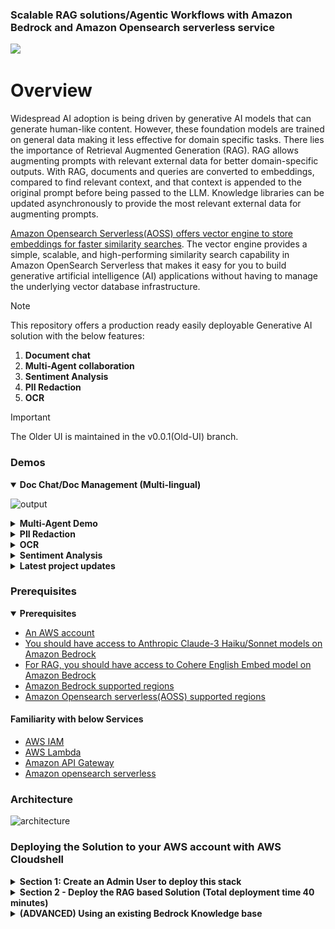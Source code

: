 
### Scalable RAG solutions/Agentic Workflows with Amazon Bedrock and Amazon Opensearch serverless service

<a href="https://app.commanddash.io/agent/github_aws-samples_serverless-rag-demo"><img src="https://img.shields.io/badge/AI-Code%20Agent-EB9FDA"></a>
# Overview

Widespread AI adoption is being driven by generative AI models that can generate human-like content. However, these foundation models are trained on general data making it less effective for domain specific tasks. There lies the importance of Retrieval Augmented Generation (RAG). RAG allows augmenting prompts with relevant external data for better domain-specific outputs. With RAG, documents and queries are converted to embeddings, compared to find relevant context, and that context is appended to the original prompt before being passed to the LLM. Knowledge libraries can be updated asynchronously to provide the most relevant external data for augmenting prompts.

[Amazon Opensearch Serverless(AOSS) offers vector engine to store embeddings for faster similarity searches](https://aws.amazon.com/blogs/big-data/introducing-the-vector-engine-for-amazon-opensearch-serverless-now-in-preview/). The vector engine provides a simple, scalable, and high-performing similarity search capability in Amazon OpenSearch Serverless that makes it easy for you to build generative artificial intelligence (AI) applications without having to manage the underlying vector database infrastructure. 

> [!NOTE]
> This repository offers a production ready easily deployable Generative AI solution with the below features:
>   1. <b>Document chat</b>
>   2. <b>Multi-Agent collaboration</b>
>   3. <b>Sentiment Analysis</b>
>   4. <b>PII Redaction</b>
>   5. <b>OCR</b>

> [!IMPORTANT]
> The Older UI is maintained in the v0.0.1(Old-UI) branch.

### Demos

<details open>
  <summary><b> Doc Chat/Doc Management (Multi-lingual) </b></summary>
  
  ![output](https://github.com/user-attachments/assets/7c1bd957-3053-4311-9422-86a5542ff2c3)

</details>

<details>
  <summary><b> Multi-Agent Demo </b></summary>

  ![ma](https://github.com/user-attachments/assets/1d38d65a-cb4f-4533-84be-1ae784838917)

</details>

<details>
  <summary><b> PII Redaction </b></summary>
</details>

<details>
  <summary><b> OCR </b></summary>
  
  ![ocr](https://github.com/user-attachments/assets/dd635617-6b24-43b8-8dd4-8b8f40758083)

</details>

<details>
  <summary><b> Sentiment Analysis </b></summary>
</details>


<details>
  <summary><b> Latest project updates </b></summary>
  
  * 08-Nov-2024 Supports Claude-3.5 Haiku for RAG/OCR/PII Identification/Sentiment Analysis
  * 29-Oct-2024 Supports Claude-3.5 Sonnet V2/Opus for RAG/OCR/PII Identification/Sentiment Analysis
  * 1-Sept-204 Document Aware chunking strategy, to answer questions comparing several documents. For example: What did I say in Doc 1 that I contradict in Doc 7 ?

</details>

### Prerequisites
  <details open>
     <summary><b> Prerequisites </b></summary>
    
  * [An AWS account](https://aws.amazon.com/console/)
  * [You should have access to Anthropic Claude-3 Haiku/Sonnet models on Amazon Bedrock](https://docs.aws.amazon.com/bedrock/latest/userguide/model-access.html)
  * [For RAG, you should have access to Cohere English Embed model on Amazon Bedrock](https://docs.aws.amazon.com/bedrock/latest/userguide/model-access.html)
  * [Amazon Bedrock supported regions](https://docs.aws.amazon.com/bedrock/latest/userguide/what-is-bedrock.html#bedrock-regions)
  * [Amazon Opensearch serverless(AOSS) supported regions](https://aws.amazon.com/about-aws/whats-new/2023/01/amazon-opensearch-serverless-available/)
  
  #### Familiarity with below Services 
  * [AWS IAM](https://docs.aws.amazon.com/iam/index.html)
  * [AWS Lambda](https://docs.aws.amazon.com/lambda/latest/dg/welcome.html)
  * [Amazon API Gateway](https://docs.aws.amazon.com/apigateway/latest/developerguide/welcome.html)
  * [Amazon opensearch serverless](https://docs.aws.amazon.com/opensearch-service/latest/developerguide/serverless-overview.html)

  </details>


### Architecture
![architecture](https://github.com/aws-samples/serverless-rag-demo/assets/25897220/e2b9e3ac-b7b9-479d-b642-e2e1d5ce3837)


### Deploying the Solution to your AWS account with AWS Cloudshell

<details>
 <summary><b> Section 1: Create an Admin User to deploy this stack </b></summary>

 #### Section 1 - Create an IAM user with Administrator permissions (OPTIONAL:  If you're already an Admin role, you may skip this step) 

1. Search for the service IAM on the AWS Console and go the IAM Dashboard and click on “Roles“ tab under ”Access Management” and Click on “Create Role”
<img width="1389" alt="Screenshot 2024-04-05 at 5 52 42 PM" src="https://github.com/aws-samples/serverless-rag-demo/assets/25897220/f02c2096-98d8-4601-b5d3-d36da7ecff4b">

2. Select AWS Account and click “Next“
<img width="1241" alt="role-iam" src="https://github.com/aws-samples/serverless-rag-demo/assets/25897220/0b0aeb95-cbf5-43eb-83e0-87b73f232496">

3. Under permissions select Administrator access
<img width="1232" alt="Screenshot 2024-04-05 at 5 31 30 PM" src="https://github.com/aws-samples/serverless-rag-demo/assets/25897220/3e2cc7e7-fa6d-4447-9ea9-3061e8c64422">

4. Give the role a name and create the role
   <img width="1187" alt="Screenshot 2024-04-05 at 5 33 45 PM" src="https://github.com/aws-samples/serverless-rag-demo/assets/25897220/00af1a5f-7904-4218-b289-8d45a729c5f8">

5. You can now assume this role and proceed to deploy the stack. Click on Switch-Role
<img width="1423" alt="assune-role" src="https://github.com/aws-samples/serverless-rag-demo/assets/25897220/15f311a6-3f1b-4518-b90c-ce7eb42aa384">


6. Switch role
<img width="1423" alt="Screenshot 2024-04-05 at 5 42 06 PM" src="https://github.com/aws-samples/serverless-rag-demo/assets/25897220/4c4221ed-32b1-4c44-828b-191daad3bbce">

7. Proceed to Section 2
</details>


<details>
 <summary><b> Section 2 - Deploy the RAG based Solution (Total deployment time 40 minutes) </b></summary>

#### Section 2 - Deploy this RAG based Solution (The below commands should be executed in the region of deployment)

1. Switch to Admin role. Search for Cloudshell service on the AWS Console and follow the steps below to clone the github repository
   <img width="1423" alt="Screenshot 2024-04-05 at 5 48 41 PM" src="https://github.com/aws-samples/serverless-rag-demo/assets/25897220/ca950dc0-2800-4752-97e5-c42378177221">


2. Git Clone the serverless-rag-demo repository from aws-samples
   ```
    git clone https://github.com/aws-samples/serverless-rag-demo.git
   ```

3. Go to the directory where we have the downloaded files.
   ```
     cd serverless-rag-demo
   ```

4. Fire the bash script that creates the RAG based solution. Pass the environment and region for deployment. environment can be dev,qa,sandbox. Look at Prerequisites to deploy to the correct region.
   ```
     sh creator.sh
   ```

5. Press **Enter** to proceed with deployment of the stack or **ctrl+c** to exit

   ![Cloudshell](media/CloudShell-deployment.png)

6. The UI is hosted on AppRunner the link to AppRunner could be found in CloudShell once the script execution is complete, or you could also go to the AppRunner service on the AWS Console and obtain the https url. The UI is authenticated through Amazon Cognito hence the very first time you would have to sign-up and then sign-in to login to the application
 ![AppRunnerUI](media/AppRunner_UI.png)

7. On Amazon Bedrock page enable access to the below models
   <img width="1427" alt="model_access" src="https://github.com/user-attachments/assets/b0f874b0-d311-4422-a102-8eb2c43e1d87">


</details>


<details>
  
   <summary><b>(ADVANCED) Using an existing Bedrock Knowledge base</b></summary>

   > [!IMPORTANT]
   > You could query your existing Knowledge base created on Amazon Bedrock provided it uses Amazon Opensearch Serverless service. 

#### Steps
1. Get the Collection ARN and the embedding model used by your Knowledge base on Bedrock
![Collection-ARN](media/Collection-ARN-and-ModelId.png)
2. Head to Amazon Opensearch Serverless and search by ARN to fetch Opensearch Endpoint
![OSS-Endpoint](media/Retrieve-Opensearch-Endpoint.png)
3. Modify the configurations of your `bedrock_rag_query_*` lambda function. Set the below
   a. IS_BEDROCK_KB = yes  
   b. OPENSEARCH_VECTOR_ENDPOINT = <<Amazon Opensearch Serverless endpoint of your Bedrock KB >>
   c. EMBED_MODEL_ID = <<Embedding Model ID used by your Bedrock KB>>. Find the base model Id from here (https://docs.aws.amazon.com/bedrock/latest/userguide/model-ids.html)
   d. VECTOR_INDEX_NAME = <<VECTOR_INDEX used by your Bedrock KB>>
   e. BEDROCK_KB_EMBEDDING_KEY = <<Embedding Key used in Bedrock KB>>
   ![Lambda-Config](media/Bedrock-KB-Integration.png)
   ![Bedrock-page](media/Bedrock-Page.png)
   
4. Get the ARN of the Lambda role
   ![Lambda-Config](media/Lambda-ARN.png)
5. Head to Amazon Opensearch on the AWS Console and click on Data Access Policies. Search for the Data Access Policy attached to your Bedrock KB and click on the `Edit` button
   ![Access-AOSS](media/Modify-DataAccessPolicy.png)
6. In the principal section add the ARN of your Lambda role and hit save
   ![Lambda-Access-AOSS](media/Add-lambda-arn-to-dataaccess.png)
7. Now try Document Chat on the UI, it should query from your Amazon Bedrock Knowledge base.

   > [!IMPORTANT]
   > We do not support indexing to an existing Knowledge base. That can be done through the Amazon Bedrock Console.
</details>
